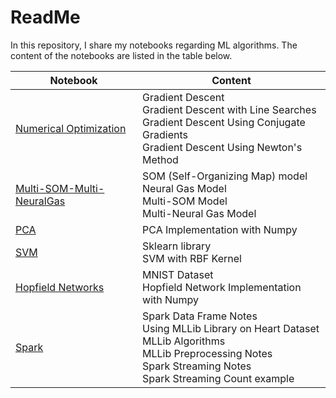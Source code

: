 # ReadMe

In this repository, I share my notebooks regarding ML algorithms. The content of the notebooks are listed in the table below.

| Notebook                                                     | Content                                                      |
| ------------------------------------------------------------ | ------------------------------------------------------------ |
| [Numerical Optimization](https://elifcansuyildiz.github.io/blog/Numerical_Optimization) | Gradient Descent<br />Gradient Descent with Line Searches<br />Gradient Descent Using Conjugate Gradients<br />Gradient Descent Using Newton's Method |
| [Multi-SOM-Multi-NeuralGas](https://github.com/elifcansuyildiz/MachineLearningNotebooks/blob/master/Multi-SOM-Multi-NeuralGas.ipynb) | SOM (Self-Organizing Map) model<br />Neural Gas Model<br />Multi-SOM Model<br />Multi-Neural Gas Model |
| [PCA](https://elifcansuyildiz.github.io/blog/PCA)            | PCA Implementation with Numpy                                |
| [SVM](https://elifcansuyildiz.github.io/blog/SVM)            | Sklearn library<br />SVM with RBF Kernel                     |
| [Hopfield Networks](https://elifcansuyildiz.github.io/blog/HopfieldNetworks) | MNIST Dataset<br />Hopfield Network Implementation with Numpy |
| [Spark](https://github.com/elifcansuyildiz/MachineLearningNotebooks/tree/master/Spark) | Spark Data Frame Notes<br />Using MLLib Library on Heart Dataset<br />MLLib Algorithms<br />MLLib Preprocessing Notes<br />Spark Streaming Notes<br />Spark Streaming Count example |



